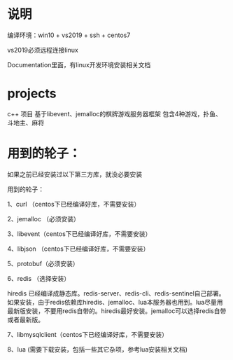 # 说明
编译环境：win10 + vs2019 + ssh + centos7

vs2019必须远程连接linux

Documentation里面，有linux开发环境安装相关文档

# projects
c++ 项目
基于libevent、jemalloc的棋牌游戏服务器框架
包含4种游戏，扑鱼、斗地主、麻将

# 用到的轮子：
如果之前已经安装过以下第三方库，就没必要安装

用到的轮子：

1、curl （centos下已经编译好库，不需要安装）

2、jemalloc （必须安装）

3、libevent（centos下已经编译好库，不需要安装）

4、libjson （centos下已经编译好库，不需要安装）

5、protobuf（必须安装）

6、redis （选择安装）

hiredis 已经编译成静态库。redis-server、redis-cli、redis-sentinel自己部署。
如果安装，由于redis依赖库hiredis、jemalloc、lua本服务器也用到。lua尽量用最新版安装，不要用redis自带的。hiredis最好安装。jemalloc可以选择redis自带或者最新版。

7、libmysqlclient（centos下已经编译好库，不需要安装）

8、lua  (需要下载安装，包括一些其它杂项，参考lua安装相关文档)
